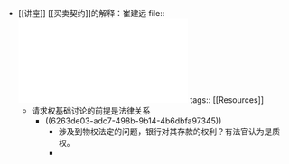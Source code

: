 - [[讲座]] [[买卖契约]]的解释：崔建远
  file:: ![华政讲座的素材.pdf](../assets/华政讲座的素材_1650711749846_0.pdf)
  tags:: [[Resources]]
	- 请求权基础讨论的前提是法律关系
		- ((6263de03-adc7-498b-9b14-4b6dbfa97345))
			- 涉及到物权法定的问题，银行对其存款的权利？有法官认为是质权。
			-